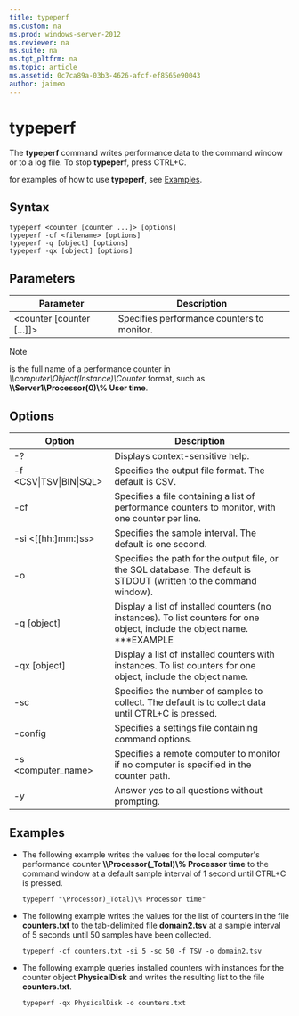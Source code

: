 ```yaml
---
title: typeperf
ms.custom: na
ms.prod: windows-server-2012
ms.reviewer: na
ms.suite: na
ms.tgt_pltfrm: na
ms.topic: article
ms.assetid: 0c7ca89a-03b3-4626-afcf-ef8565e90043
author: jaimeo
---
```

# typeperf
The **typeperf** command writes performance data to the command window or to a log file. To stop **typeperf**, press CTRL\+C.  
  
for examples of how to use **typeperf**, see [Examples](#BKMK_EXAMPLES).  
  
## Syntax  
  
```  
typeperf <counter [counter ...]> [options]  
typeperf -cf <filename> [options]  
typeperf -q [object] [options]  
typeperf -qx [object] [options]  
```  
  
## Parameters  
  
|Parameter|Description|  
|-------------|---------------|  
|<counter \[counter \[…\]\]>|Specifies performance counters to monitor.|  
  
> [!NOTE]  
> **<counter>** is the full name of a performance counter in *\\\\computer\\Object\(Instance\)\\Counter* format, such as **\\\\Server1\\Processor\(0\)\\% User time**.  
  
## Options  
  
|Option|Description|  
|----------|---------------|  
|\-?|Displays context\-sensitive help.|  
|\-f <CSV&#124;TSV&#124;BIN&#124;SQL>|Specifies the output file format. The default is CSV.|  
|\-cf <filename>|Specifies a file containing a list of performance counters to monitor, with one counter per line.|  
|\-si <\[\[hh:\]mm:\]ss>|Specifies the sample interval. The default is one second.|  
|\-o <filename>|Specifies the path for the output file, or the SQL database. The default is STDOUT \(written to the command window\).|  
|\-q \[object\]|Display a list of installed counters \(no instances\). To list counters for one object, include the object name. \*\*\*EXAMPLE|  
|\-qx \[object\]|Display a list of installed counters with instances. To list counters for one object, include the object name.|  
|\-sc <samples>|Specifies the number of samples to collect. The default is to collect data until CTRL\+C is pressed.|  
|\-config <filename>|Specifies a settings file containing command options.|  
|\-s <computer\_name>|Specifies a remote computer to monitor if no computer is specified in the counter path.|  
|\-y|Answer yes to all questions without prompting.|  
  
## <a name="BKMK_EXAMPLES"></a>Examples  
  
-   The following example writes the values for the local computer's performance counter **\\\\Processor\(\_Total\)\\% Processor time** to the command window at a default sample interval of 1 second until CTRL\+C is pressed.  
  
    ```  
    typeperf "\Processor)_Total)\% Processor time"  
    ```  
  
-   The following example writes the values for the list of counters in the file **counters.txt** to the tab\-delimited file **domain2.tsv** at a sample interval of 5 seconds until 50 samples have been collected.  
  
    ```  
    typeperf -cf counters.txt -si 5 -sc 50 -f TSV -o domain2.tsv  
    ```  
  
-   The following example queries installed counters with instances for the counter object **PhysicalDisk** and writes the resulting list to the file **counters.txt**.  
  
    ```  
    typeperf -qx PhysicalDisk -o counters.txt  
    ```  
  

